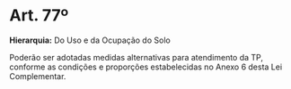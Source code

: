 # Art. 77º

**Hierarquia:** Do Uso e da Ocupação do Solo

Poderão ser adotadas medidas alternativas para atendimento da TP, conforme as condições e proporções estabelecidas no Anexo 6 desta Lei Complementar.






